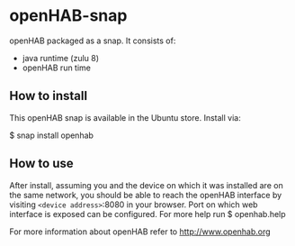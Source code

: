 # openHAB-snap

openHAB packaged as a snap. It consists of:
  - java runtime (zulu 8)
  - openHAB run time

## How to install

This openHAB snap is available in the Ubuntu store. Install via:

$ snap install openhab

## How to use

After install, assuming you and the device on which it was installed are on the same network, you should be able to reach the openHAB interface by visiting `<device address>`:8080 in your browser.
Port on which web interface is exposed can be configured. For more help run $ openhab.help

For more information about openHAB refer to http://www.openhab.org
